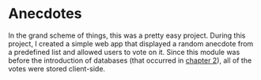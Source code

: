 # Anecdotes

In the grand scheme of things, this was a pretty easy project. During this project, I created a simple web app that displayed a random anecdote from a predefined list and allowed users to vote on it. Since this module was before the introduction of databases (that occurred in [chapter 2](https://github.com/arvindh-manian/full-stack-open/tree/main/part2)), all of the votes were stored client-side. 